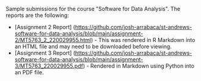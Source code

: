 Sample submissions for the course "Software for Data Analysis". The reports are the following:
* [Assignment 2 Report] (https://github.com/josh-arrabaca/st-andrews-software-for-data-analysis/blob/main/assignment-2/MT5763_2_220029955.html) - This was rendered in R Markdown into an HTML file and may need to be downloaded before viewing.
* [Assignment 3 Report] (https://github.com/josh-arrabaca/st-andrews-software-for-data-analysis/blob/main/assignment-3/MT5763_220029955.pdf) - Rendered in Markdown using Python into an PDF file.
